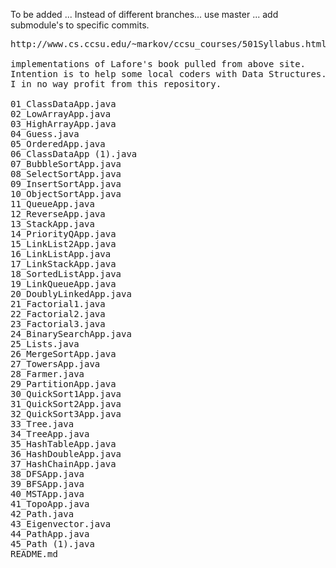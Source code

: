 To be added ... Instead of different branches... use master ... add submodule's to specific commits.
<pre>
http://www.cs.ccsu.edu/~markov/ccsu_courses/501Syllabus.html

implementations of Lafore's book pulled from above site. 
Intention is to help some local coders with Data Structures. 
I in no way profit from this repository.

01_ClassDataApp.java
02_LowArrayApp.java
03_HighArrayApp.java
04_Guess.java
05_OrderedApp.java
06_ClassDataApp (1).java
07_BubbleSortApp.java
08_SelectSortApp.java
09_InsertSortApp.java
10_ObjectSortApp.java
11_QueueApp.java
12_ReverseApp.java
13_StackApp.java
14_PriorityQApp.java
15_LinkList2App.java
16_LinkListApp.java
17_LinkStackApp.java
18_SortedListApp.java
19_LinkQueueApp.java
20_DoublyLinkedApp.java
21_Factorial1.java
22_Factorial2.java
23_Factorial3.java
24_BinarySearchApp.java
25_Lists.java
26_MergeSortApp.java
27_TowersApp.java
28_Farmer.java
29_PartitionApp.java
30_QuickSort1App.java
31_QuickSort2App.java
32_QuickSort3App.java
33_Tree.java
34_TreeApp.java
35_HashTableApp.java
36_HashDoubleApp.java
37_HashChainApp.java
38_DFSApp.java
39_BFSApp.java
40_MSTApp.java
41_TopoApp.java
42_Path.java
43_Eigenvector.java
44_PathApp.java
45_Path (1).java
README.md
<pre>
